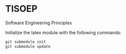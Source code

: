 TISOEP
======

Software Engineering Principles

Initialize the latex module with the following commands:
```latex
git submodule init
git submodule update
```
